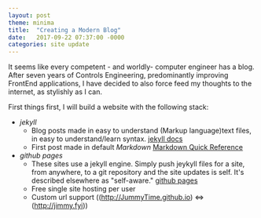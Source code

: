 ```yaml
---
layout: post
theme: minima
title:  "Creating a Modern Blog"
date:   2017-09-22 07:37:00 -0000
categories: site update
---
```

It seems like every competent - and worldly- computer engineer has a blog. After seven years of Controls Engineering, predominantly improving FrontEnd applications, I have decided to also force feed my thoughts to the internet, as stylishly as I can.

First things first,  I will build a website with the following stack:
- *jekyll*
  - Blog posts made in easy to understand (Markup language)text files, in easy to understand/learn syntax. [jekyll docs][jekyll-docs]
  - First post made in default *Markdown* [Markdown Quick Reference][Markdown-qr]
- *github pages*
  - These sites use a jekyll engine. Simply push jeykyll files for a site, from anywhere, to a git repository and the site updates is self. It's described elsewhere as "self-aware." [github pages][github-pages]
  - Free single site hosting per user
  - Custom url support ((http://JummyTime.github.io) <=> (http://jimmy.fyi))

[jekyll-docs]: https://jekyllrb.com/docs/home
[Markdown-qr]: https://github.com/adam-p/markdown-here/wiki/Markdown-Cheatsheet
[github-pages]:https://pages.github.com/
